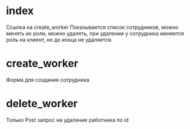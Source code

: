 # index
Ссылка на create_worker
Показывается список сотрудников, можно менять их роли, можно удалять, при удалении у сотрудника меняется роль на клиент, но до конца не удаляется.

# create_worker
Форма для создания сотрудника

# delete_worker   
Только Post запрос на удаление работника по id